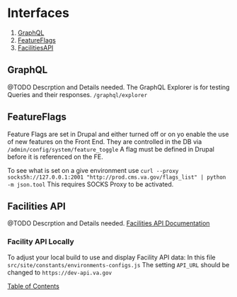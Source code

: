 # Interfaces

1. [GraphQL](#graphql)
1. [FeatureFlags](#featureflags)
1. [FacilitiesAPI](#facilities-api)


## GraphQL

@TODO Descrption and Details needed.
The GraphQL  Explorer is for testing Queries and their responses. `/graphql/explorer`

## FeatureFlags
Feature Flags are set in Drupal and either turned off or on yo enable the use of new features on the Front End.  They are controlled in the DB via
`/admin/config/system/feature_toggle`
A flag must be defined in Drupal before it is referenced on the FE.

To see what is set on a give environment use
`curl --proxy socks5h://127.0.0.1:2001 "http://prod.cms.va.gov/flags_list" | python -m json.tool`   This requires SOCKS Proxy to be activated.

## Facilities API
@TODO Descrption and Details needed.
[Facilities API Documentation](https://developer.va.gov/explore/facilities/docs/facilities)

### Facility API Locally
To adjust your local build to use and display Facility API data:
In this file
`src/site/constants/environments-configs.js`
The setting `API_URL` should be changed to `https://dev-api.va.gov`



[Table of Contents](../README.md)
